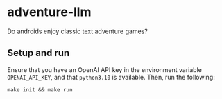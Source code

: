 # adventure-llm
Do androids enjoy classic text adventure games?

## Setup and run

Ensure that you have an OpenAI API key in the environment variable `OPENAI_API_KEY`, and that `python3.10` is available. Then, run the following:

```
make init && make run
```
